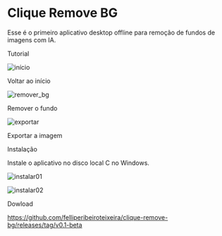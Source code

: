# Clique Remove BG

Esse é o primeiro aplicativo desktop offline para remoção de fundos de imagens com IA.

Tutorial

![início](https://github.com/felliperibeiroteixeira/clique-remove-bg/assets/110578874/3689fff6-d06c-46c6-a83c-84fc943edf55)

Voltar ao início

![remover_bg](https://github.com/felliperibeiroteixeira/clique-remove-bg/assets/110578874/bdf633bf-51b3-4b9a-b75e-eb8d4a707e1f)

Remover o fundo

![exportar](https://github.com/felliperibeiroteixeira/clique-remove-bg/assets/110578874/386acae3-8d46-4fcf-a197-c96586e62f7d)

Exportar a imagem

Instalação

Instale o aplicativo no disco local C no Windows.

![instalar01](https://github.com/felliperibeiroteixeira/clique-remove-bg/assets/110578874/e2fb5c2b-15a9-476f-9e67-7e3e1dbd07c6)

![instalar02](https://github.com/felliperibeiroteixeira/clique-remove-bg/assets/110578874/ce50795b-5a57-4633-a979-d08f582ad0ab)

Dowload

https://github.com/felliperibeiroteixeira/clique-remove-bg/releases/tag/v0.1-beta
